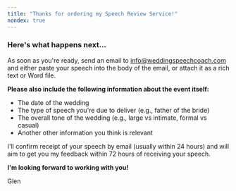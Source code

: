 ```yaml
---
title: "Thanks for ordering my Speech Review Service!"
nondex: true
---
```

### Here's what happens next...

As soon as you're ready, send an email to info@weddingspeechcoach.com and either paste your speech into the body of the email, or attach it as a rich text or Word file.

**Please also include the following information about the event itself:**

- The date of the wedding
- The type of speech you're due to deliver (e.g., father of the bride)
- The overall tone of the wedding (e.g., large vs intimate, formal vs casual)
- Another other information you think is relevant

I'll confirm receipt of your speech by email (usually within 24 hours) and will aim to get you my feedback within 72 hours of receiving your speech.

**I'm looking forward to working with you!**

Glen